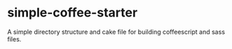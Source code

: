 # simple-coffee-starter
A simple directory structure and cake file for building coffeescript and sass files.
